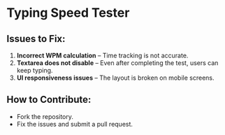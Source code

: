 # Typing Speed Tester

## Issues to Fix:
1. **Incorrect WPM calculation** – Time tracking is not accurate.
2. **Textarea does not disable** – Even after completing the test, users can keep typing.
3. **UI responsiveness issues** – The layout is broken on mobile screens.

## How to Contribute:
- Fork the repository.
- Fix the issues and submit a pull request.
